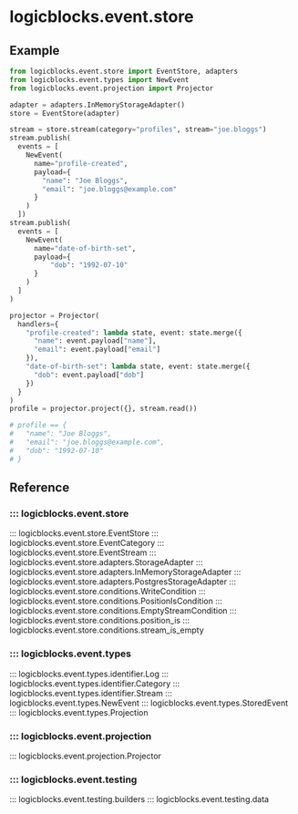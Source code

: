 # logicblocks.event.store

## Example

```python linenums="1"
from logicblocks.event.store import EventStore, adapters
from logicblocks.event.types import NewEvent
from logicblocks.event.projection import Projector

adapter = adapters.InMemoryStorageAdapter()
store = EventStore(adapter)

stream = store.stream(category="profiles", stream="joe.bloggs")
stream.publish(
  events = [
    NewEvent(
      name="profile-created",
      payload={
        "name": "Joe Bloggs",
        "email": "joe.bloggs@example.com"
      }
    )
  ])
stream.publish(
  events = [
    NewEvent(
      name="date-of-birth-set",
      payload={
          "dob": "1992-07-10"
      }
    )
  ]
)

projector = Projector(
  handlers={
    "profile-created": lambda state, event: state.merge({
      "name": event.payload["name"],
      "email": event.payload["email"]
    }),
    "date-of-birth-set": lambda state, event: state.merge({
      "dob": event.payload["dob"]
    })
  }
)
profile = projector.project({}, stream.read())

# profile == {
#   "name": "Joe Bloggs", 
#   "email": "joe.bloggs@example.com", 
#   "dob": "1992-07-10"
# }
```

## Reference

### ::: logicblocks.event.store

::: logicblocks.event.store.EventStore
::: logicblocks.event.store.EventCategory
::: logicblocks.event.store.EventStream
::: logicblocks.event.store.adapters.StorageAdapter
::: logicblocks.event.store.adapters.InMemoryStorageAdapter
::: logicblocks.event.store.adapters.PostgresStorageAdapter
::: logicblocks.event.store.conditions.WriteCondition
::: logicblocks.event.store.conditions.PositionIsCondition
::: logicblocks.event.store.conditions.EmptyStreamCondition
::: logicblocks.event.store.conditions.position_is
::: logicblocks.event.store.conditions.stream_is_empty

### ::: logicblocks.event.types

::: logicblocks.event.types.identifier.Log
::: logicblocks.event.types.identifier.Category
::: logicblocks.event.types.identifier.Stream
::: logicblocks.event.types.NewEvent
::: logicblocks.event.types.StoredEvent
::: logicblocks.event.types.Projection

### ::: logicblocks.event.projection

::: logicblocks.event.projection.Projector

### ::: logicblocks.event.testing

::: logicblocks.event.testing.builders
::: logicblocks.event.testing.data
